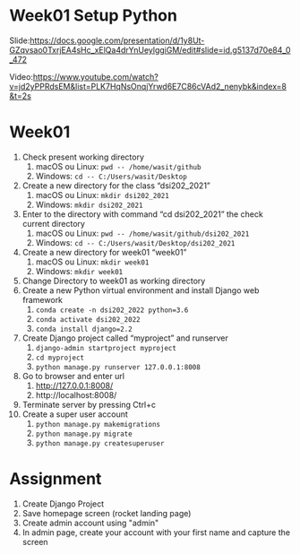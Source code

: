 # Week01 Setup Python

Slide:https://docs.google.com/presentation/d/1y8Ut-GZqvsao0TxrjEA4sHc_xElQa4drYnUeylggiGM/edit#slide=id.g5137d70e84_0_472

Video:https://www.youtube.com/watch?v=jd2yPPRdsEM&list=PLK7HqNsOnqjYrwd6E7C86cVAd2_nenybk&index=8&t=2s 


# Week01

1. Check present working directory
    1. macOS ou Linux: ```pwd -- /home/wasit/github```
    2. Windows: ```cd -- C:/Users/wasit/Desktop```
2. Create a new directory for the class “dsi202_2021”
    1. macOS ou Linux: ```mkdir dsi202_2021```
    2. Windows: ```mkdir dsi202_2021```
3. Enter to the directory with command “cd dsi202_2021” the check current directory
    1. macOS ou Linux: ```pwd -- /home/wasit/github/dsi202_2021```
    2. Windows: ```cd -- C:/Users/wasit/Desktop/dsi202_2021```
4. Create a new directory for week01 “week01”
    1. macOS ou Linux: ```mkdir week01```
    2. Windows: ```mkdir week01```
5. Change Directory to week01 as working directory
6. Create a new Python virtual environment and install Django web framework
    1. ```conda create -n dsi202_2022 python=3.6```
    2. ```conda activate dsi202_2022```
    3. ```conda install django=2.2```
7. Create Django project called “myproject” and runserver
    1. ```django-admin startproject myproject```
    2. ```cd myproject```
    3. ```python manage.py runserver 127.0.0.1:8008```
8. Go to browser and enter url
    1. http://127.0.0.1:8008/
    2. http://localhost:8008/
9. Terminate server by pressing Ctrl+c
10. Create a super user account
    1. ```python manage.py makemigrations```
    2. ```python manage.py migrate```
    3. ```python manage.py createsuperuser```


# Assignment
1. Create Django Project
2. Save homepage screen (rocket landing page)
3. Create admin account using "admin"
4. In admin page, create your account with your first name and capture the screen
